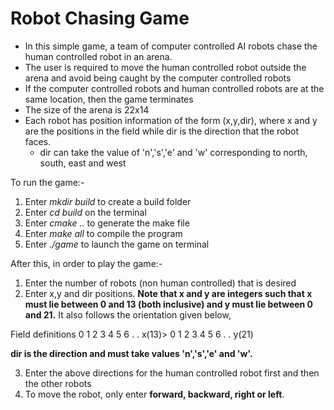 
# Robot Chasing Game
- In this simple game, a team of computer controlled AI robots chase the human controlled robot in an arena.
- The user is required to move the human controlled robot outside the arena and avoid being caught by the computer controlled robots
- If the computer controlled robots and human controlled robots are at the same location, then the game terminates
- The size of the arena is 22x14
- Each robot has position information of the form (x,y,dir), where x and y are the positions in the field while dir is the direction that the robot faces.
	- dir can take the value of 'n','s','e' and 'w' corresponding to north, south, east and west

To run the game:-
1) Enter *mkdir build* to create a build folder
2) Enter *cd build* on the terminal
3) Enter *cmake ..* to generate the make file
4) Enter *make all* to compile the program
5) Enter *./game* to launch the game on terminal

After this, in order to play the game:-
1) Enter the number of robots (non human controlled) that is desired
2) Enter x,y and dir positions. **Note that x and y are integers such that x must lie between 0 and 13 (both inclusive) and y must lie between 0 and 21.** It also follows the orientation given below,

Field definitions
 	0 1 2 3 4 5 6 . . x(13)>
 0
 1
 2
 3
 4
 5
 6
 .
 .
 y(21) 

**dir is the direction and must take values 'n','s','e' and 'w'.**

3) Enter the above directions for the human controlled robot first and then the other robots
4) To move the robot, only enter **forward, backward, right or left**.